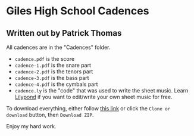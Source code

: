 # Giles High School Cadences
## Written out by Patrick Thomas

All cadences are in the "Cadences" folder.  

-	`cadence.pdf` is the score
-	`cadence-1.pdf` is the snare part
-	`cadence-2.pdf` is the tenors part
-	`cadence-3.pdf` is the bass part
-	`cadence-4.pdf` is the cymbals part
-	`cadence.ly` is the "code" that was used to write the sheet music. Learn [Lilypond](http://lmgtfy.com/?q=Lilypond) if you want to edit/write your own sheet music for free.

To download everything, either follow [this link](https://github.com/patthomasrick/ghs-cadences/archive/master.zip) or click the `Clone or download` button, then `Download ZIP`.

Enjoy my hard work.
